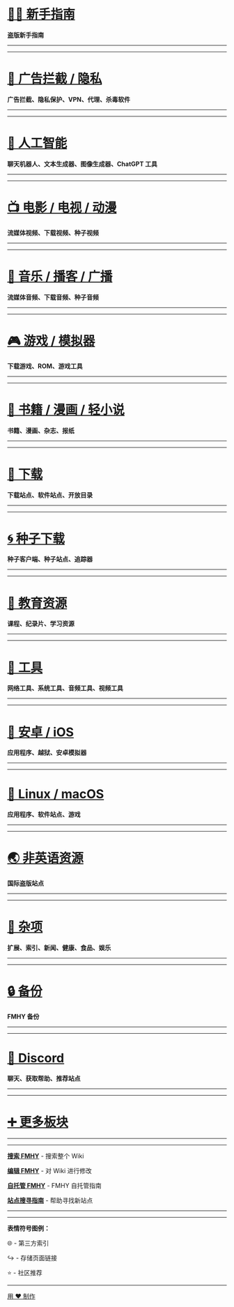 # [🏴‍☠️ 新手指南](https://rentry.org/Piracy-BG)

**盗版新手指南**

***
***

# [📛 广告拦截 / 隐私](https://github.com/fmhy/FMHY/wiki/%F0%9F%93%9B-Adblock---Privacy---Antivirus)

**广告拦截、隐私保护、VPN、代理、杀毒软件**

***
***

# [🤖 人工智能](https://github.com/fmhy/FMHY/wiki/%F0%9F%A4%96-Artificial-Intelligence)

**聊天机器人、文本生成器、图像生成器、ChatGPT 工具**

***
***

# [📺 电影 / 电视 / 动漫](https://github.com/fmhy/FMHY/wiki/%F0%9F%93%BA-Movies---TV---Anime---Sports)

**流媒体视频、下载视频、种子视频**

***
***

# [🎵 音乐 / 播客 / 广播](https://github.com/fmhy/FMHY/wiki/%F0%9F%8E%B5-Music---Podcasts---Radio)

**流媒体音频、下载音频、种子音频**

***
***

# [🎮 游戏 / 模拟器](https://github.com/fmhy/FMHY/wiki/%F0%9F%8E%AE-Gaming---Emulation)

**下载游戏、ROM、游戏工具**

***
***

# [📗 书籍 / 漫画 / 轻小说](https://github.com/fmhy/FMHY/wiki/%F0%9F%93%97-Books---Comics---Manga)

**书籍、漫画、杂志、报纸**

***
***

# [💾 下载](https://github.com/fmhy/FMHY/wiki/%F0%9F%92%BE-Downloading)

**下载站点、软件站点、开放目录**

***
***

# [🌀 种子下载](https://github.com/fmhy/FMHY/wiki/%F0%9F%8C%80-Torrenting)

**种子客户端、种子站点、追踪器**

***
***

# [🧠 教育资源](https://github.com/fmhy/FMHY/wiki/%F0%9F%A7%A0-Educational)

**课程、纪录片、学习资源**

***
***

# [🔧 工具](https://www.reddit.com/r/FREEMEDIAHECKYEAH/wiki/tools-index)

**网络工具、系统工具、音频工具、视频工具**

***
***

# [📱 安卓 / iOS](https://github.com/fmhy/FMHY/wiki/%F0%9F%93%B1-Android---iOS)

**应用程序、越狱、安卓模拟器**

***
***

# [🐧 Linux / macOS](https://github.com/fmhy/FMHY/wiki/%F0%9F%90%A7-Linux---MacOS)

**应用程序、软件站点、游戏**

***
***

# [🌏 非英语资源](https://github.com/fmhy/FMHY/wiki/%F0%9F%8C%8F-Non-English)

**国际盗版站点**

***
***

# [📂 杂项](https://github.com/fmhy/FMHY/wiki/%F0%9F%93%82-Miscellaneous)

**扩展、索引、新闻、健康、食品、娱乐**

***
***

# [🔒 备份](https://github.com/fmhy/FMHY/wiki/Backups)

**FMHY 备份**

***
***

# [💬 Discord](https://rentry.co/fmhy-invite)

**聊天、获取帮助、推荐站点**

***
***

# [➕️ 更多板块](https://www.reddit.com/r/FREEMEDIAHECKYEAH/wiki/more-sections)

***
***

**[搜索 FMHY](https://redd.it/105xraz)** - 搜索整个 Wiki

**[编辑 FMHY](https://fmhy.net/other/contributing)** - 对 Wiki 进行修改

**[自托管 FMHY](https://fmhy.net/other/selfhosting)** - FMHY 自托管指南

**[站点搜寻指南](https://www.reddit.com/r/FREEMEDIAHECKYEAH/wiki/find-new-sites)** - 帮助寻找新站点

***
***

**表情符号图例：**

🌐 - 第三方索引

↪️ - 存储页面链接

⭐ - 社区推荐

***

[用 ❤️ 制作](https://fmhy.net/feedback)